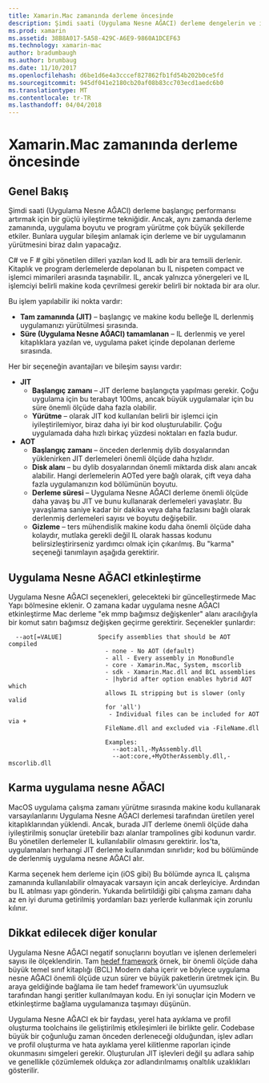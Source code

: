 ```yaml
---
title: Xamarin.Mac zamanında derleme öncesinde
description: Şimdi saati (Uygulama Nesne AĞACI) derleme dengelerin ve ilgili önemli noktalar
ms.prod: xamarin
ms.assetid: 38B8A017-5A58-429C-A6E9-9860A1DCEF63
ms.technology: xamarin-mac
author: bradumbaugh
ms.author: brumbaug
ms.date: 11/10/2017
ms.openlocfilehash: d6be1d6e4a3cccef827862fb1fd54b202b0ce5fd
ms.sourcegitcommit: 945df041e2180cb20af08b83cc703ecd1aedc6b0
ms.translationtype: MT
ms.contentlocale: tr-TR
ms.lasthandoff: 04/04/2018
---
```

# <a name="xamarinmac-ahead-of-time-compilation"></a>Xamarin.Mac zamanında derleme öncesinde

## <a name="overview"></a>Genel Bakış

Şimdi saati (Uygulama Nesne AĞACI) derleme başlangıç performansı artırmak için bir güçlü iyileştirme tekniğidir. Ancak, aynı zamanda derleme zamanında, uygulama boyutu ve program yürütme çok büyük şekillerde etkiler. Bunlara uygular bileşim anlamak için derleme ve bir uygulamanın yürütmesini biraz dalın yapacağız.

C# ve F # gibi yönetilen dilleri yazılan kod IL adlı bir ara temsili derlenir. Kitaplık ve program derlemelerde depolanan bu IL nispeten compact ve işlemci mimarileri arasında taşınabilir. IL, ancak yalnızca yönergeleri ve IL işlemciyi belirli makine koda çevrilmesi gerekir belirli bir noktada bir ara olur.

Bu işlem yapılabilir iki nokta vardır:

- **Tam zamanında (JIT)** – başlangıç ve makine kodu belleğe IL derlenmiş uygulamanızı yürütülmesi sırasında.
- **Süre (Uygulama Nesne AĞACI) tamamlanan** – IL derlenmiş ve yerel kitaplıklara yazılan ve, uygulama paket içinde depolanan derleme sırasında.

Her bir seçeneğin avantajları ve bileşim sayısı vardır:

- **JIT**
  - **Başlangıç zamanı** – JIT derleme başlangıçta yapılması gerekir. Çoğu uygulama için bu terabayt 100ms, ancak büyük uygulamalar için bu süre önemli ölçüde daha fazla olabilir.
  - **Yürütme** – olarak JIT kod kullanılan belirli bir işlemci için iyileştirilemiyor, biraz daha iyi bir kod oluşturulabilir. Çoğu uygulamada daha hızlı birkaç yüzdesi noktaları en fazla budur.
- **AOT**
  - **Başlangıç zamanı** – önceden derlenmiş dylib dosyalarından yüklenirken JIT derlemeleri önemli ölçüde daha hızlıdır.
  - **Disk alanı** – bu dylib dosyalarından önemli miktarda disk alanı ancak alabilir. Hangi derlemelerin AOTed yere bağlı olarak, çift veya daha fazla uygulamanızın kod bölümünün boyutu.
  - **Derleme süresi** – Uygulama Nesne AĞACI derleme önemli ölçüde daha yavaş bu JIT ve bunu kullanarak derlemeleri yavaşlatır. Bu yavaşlama saniye kadar bir dakika veya daha fazlasını bağlı olarak derlenmiş derlemeleri sayısı ve boyutu değişebilir.
  - **Gizleme** – ters mühendislik makine kodu daha önemli ölçüde daha kolaydır, mutlaka gerekli değil IL olarak hassas kodunu belirsizleştirirseniz yardımcı olmak için çıkarılmış. Bu "karma" seçeneği tanımlayın aşağıda gerektirir.

## <a name="enabling-aot"></a>Uygulama Nesne AĞACI etkinleştirme

Uygulama Nesne AĞACI seçenekleri, gelecekteki bir güncelleştirmede Mac Yapı bölmesine eklenir. O zamana kadar uygulama nesne AĞACI etkinleştirme Mac derleme "ek mmp bağımsız değişkenler" alanı aracılığıyla bir komut satırı bağımsız değişken geçirme gerektirir. Seçenekler şunlardır:


      --aot[=VALUE]          Specify assemblies that should be AOT compiled
                               - none - No AOT (default)
                               - all - Every assembly in MonoBundle
                               - core - Xamarin.Mac, System, mscorlib
                               - sdk - Xamarin.Mac.dll and BCL assemblies
                               - |hybrid after option enables hybrid AOT which
                               allows IL stripping but is slower (only valid
                               for 'all')
                                - Individual files can be included for AOT via +
                               FileName.dll and excluded via -FileName.dll

                               Examples:
                                 --aot:all,-MyAssembly.dll
                                 --aot:core,+MyOtherAssembly.dll,-mscorlib.dll



## <a name="hybrid-aot"></a>Karma uygulama nesne AĞACI

MacOS uygulama çalışma zamanı yürütme sırasında makine kodu kullanarak varsayılanlarını Uygulama Nesne AĞACI derlemesi tarafından üretilen yerel kitaplıklarından yüklendi. Ancak, burada JIT derleme önemli ölçüde daha iyileştirilmiş sonuçlar üretebilir bazı alanlar trampolines gibi kodunun vardır. Bu yönetilen derlemeler IL kullanılabilir olmasını gerektirir. İos'ta, uygulamaları herhangi JIT derleme kullanımdan sınırlıdır; kod bu bölümünde de derlenmiş uygulama nesne AĞACI alır.

Karma seçenek hem derleme için (iOS gibi) Bu bölümde ayrıca IL çalışma zamanında kullanılabilir olmayacak varsayın için ancak derleyiciye. Ardından bu IL atılması yapı gönderin. Yukarıda belirtildiği gibi çalışma zamanı daha az en iyi duruma getirilmiş yordamları bazı yerlerde kullanmak için zorunlu kılınır.

## <a name="further-considerations"></a>Dikkat edilecek diğer konular

Uygulama Nesne AĞACI negatif sonuçlarını boyutları ve işlenen derlemeleri sayısı ile ölçeklendirin. Tam [hedef framework](~/mac/platform/target-framework.md) örnek, bir önemli ölçüde daha büyük temel sınıf kitaplığı (BCL) Modern daha içerir ve böylece uygulama nesne AĞACI önemli ölçüde uzun sürer ve büyük paketlerin üretmek için. Bu araya geldiğinde bağlama ile tam hedef framework'ün uyumsuzluk tarafından hangi şeritler kullanılmayan kodu. En iyi sonuçlar için Modern ve etkinleştirme bağlama uygulamanıza taşımayı düşünün.

Uygulama Nesne AĞACI ek bir faydası, yerel hata ayıklama ve profil oluşturma toolchains ile geliştirilmiş etkileşimleri ile birlikte gelir. Codebase büyük bir çoğunluğu zaman önceden derleneceği olduğundan, işlev adları ve profil oluşturma ve hata ayıklama yerel kilitlenme raporları içinde okunmasını simgeleri gerekir. Oluşturulan JIT işlevleri değil şu adlara sahip ve genellikle çözümlemek oldukça zor adlandırılmamış onaltılık uzaklıkları gösterilir.
